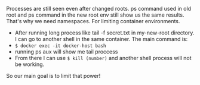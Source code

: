 Processes are still seen even after changed roots. ps command used in old root and ps command in the new root env still show us the same results. 
That's why we need namespaces. For limiting container environments.

- After running long process like tail -f secret.txt in my-new-root directory. I can go to another shell in the same container. The main command is:
- `$ docker exec -it docker-host bash`
- running ps aux will show me tail proccess
- From there I can use `$ kill (number)` and another shell process will not be working. 

So our main goal is to limit that power!
